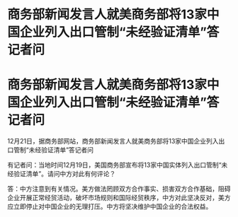 # 商务部新闻发言人就美商务部将13家中国企业列入出口管制“未经验证清单”答记者问

# 商务部新闻发言人就美商务部将13家中国企业列入出口管制“未经验证清单”答记者问

12月21日，据商务部网站，商务部新闻发言人就美商务部将13家中国企业列入出口管制“未经验证清单”答记者问

有记者问：当地时间12月19日，美国商务部宣布将13家中国实体列入出口管制“未经验证清单”。请问中方对此有何评论？

答：中方注意到有关情况。美方做法罔顾双方合作事实、损害双方合作基础，阻碍企业开展正常经贸活动，破坏市场规则和国际经贸秩序，中方对此坚决反对，美方应立即停止对中国企业的无理打压。中方将坚决维护中国企业的合法权益。

